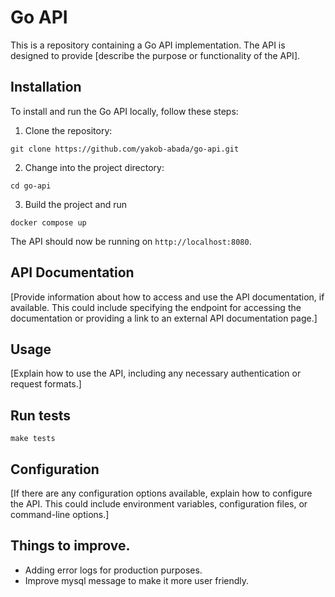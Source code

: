 # Go API

This is a repository containing a Go API implementation. The API is designed to provide [describe the purpose or functionality of the API].

## Installation

To install and run the Go API locally, follow these steps:

1. Clone the repository:

```shell
git clone https://github.com/yakob-abada/go-api.git
```

2. Change into the project directory:

```shell
cd go-api
```

3. Build the project and run

```shell
docker compose up
```


The API should now be running on `http://localhost:8080`.

## API Documentation

[Provide information about how to access and use the API documentation, if available. This could include specifying the endpoint for accessing the documentation or providing a link to an external API documentation page.]

## Usage

[Explain how to use the API, including any necessary authentication or request formats.]

## Run tests

```shell
make tests
```

## Configuration

[If there are any configuration options available, explain how to configure the API. This could include environment variables, configuration files, or command-line options.]

## Things to improve.
- Adding error logs for production purposes.
- Improve mysql message to make it more user friendly.